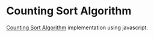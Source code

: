# Counting Sort Algorithm

[Counting Sort Algorithm](https://en.m.wikipedia.org/wiki/Counting_sort) implementation using javascript.